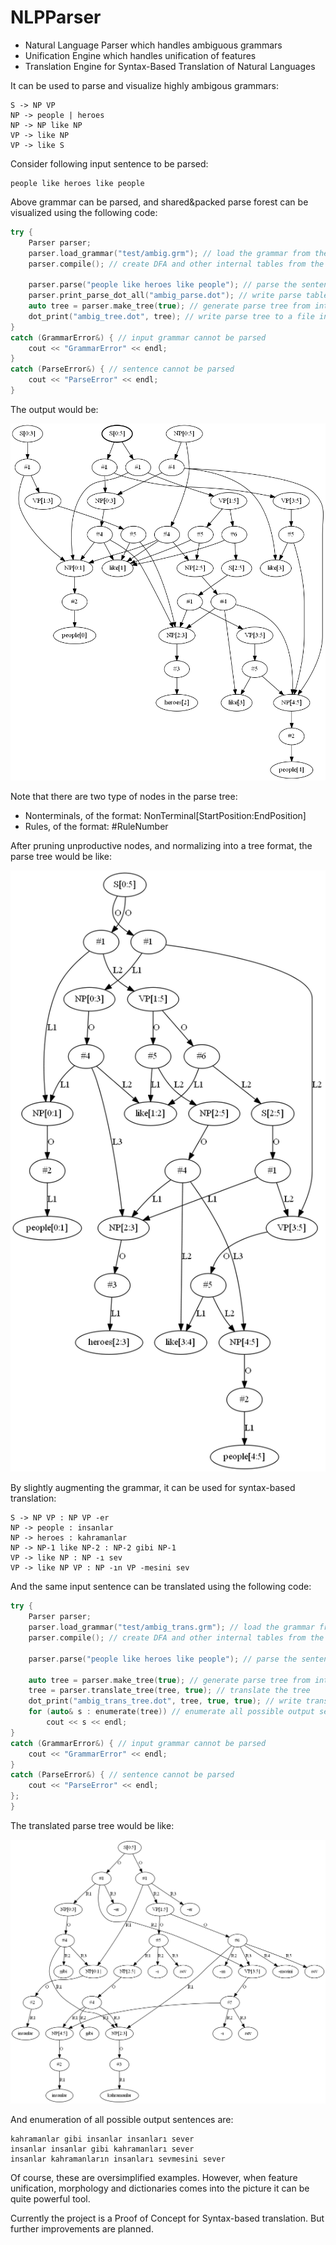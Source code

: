 # NLPParser
* Natural Language Parser which handles ambiguous grammars
* Unification Engine which handles unification of features
* Translation Engine for Syntax-Based Translation of Natural Languages

It can be used to parse and visualize highly ambigous grammars:
```
S -> NP VP
NP -> people | heroes
NP -> NP like NP
VP -> like NP
VP -> like S
```
Consider following input sentence to be parsed:
```
people like heroes like people
```
Above grammar can be parsed, and shared&packed parse forest can be visualized using the following code: 
```cpp
try {
	Parser parser;
	parser.load_grammar("test/ambig.grm"); // load the grammar from the file
	parser.compile(); // create DFA and other internal tables from the grammar

	parser.parse("people like heroes like people"); // parse the sentence
	parser.print_parse_dot_all("ambig_parse.dot"); // write parse tables to a file in a GraphViz format
	auto tree = parser.make_tree(true); // generate parse tree from internal tables
	dot_print("ambig_tree.dot", tree); // write parse tree to a file in a GraphViz format
}
catch (GrammarError&) { // input grammar cannot be parsed
	cout << "GrammarError" << endl;
}
catch (ParseError&) { // sentence cannot be parsed
	cout << "ParseError" << endl;
}
```
The output would be:

![Parse Tree](ambig_parse.png)

Note that there are two type of nodes in the parse tree:
* Nonterminals, of the format: NonTerminal[StartPosition:EndPosition]
* Rules, of the format: #RuleNumber

After pruning unproductive nodes, and normalizing into a tree format, the parse tree would be like:

![Parse Tree](ambig_tree.png)

By slightly augmenting the grammar, it can be used for syntax-based translation:
```
S -> NP VP : NP VP -er
NP -> people : insanlar
NP -> heroes : kahramanlar
NP -> NP-1 like NP-2 : NP-2 gibi NP-1 
VP -> like NP : NP -ı sev
VP -> like NP VP : NP -ın VP -mesini sev
```
And the same input sentence can be translated using the following code:
```cpp
try {
	Parser parser;
	parser.load_grammar("test/ambig_trans.grm"); // load the grammar from the file
	parser.compile(); // create DFA and other internal tables from the grammar

	parser.parse("people like heroes like people"); // parse the sentence

	auto tree = parser.make_tree(true); // generate parse tree from internal tables
	tree = parser.translate_tree(tree, true); // translate the tree
	dot_print("ambig_trans_tree.dot", tree, true, true); // write translated parse tree to a file in a GraphViz format
	for (auto& s : enumerate(tree)) // enumerate all possible output sentences
		cout << s << endl;
}
catch (GrammarError&) { // input grammar cannot be parsed
	cout << "GrammarError" << endl;
}
catch (ParseError&) { // sentence cannot be parsed
	cout << "ParseError" << endl;
};
}
```
The translated parse tree would be like:

![Parse Tree](ambig_trans_tree.png)

And enumeration of all possible output sentences are:
```
kahramanlar gibi insanlar insanları sever
insanlar insanlar gibi kahramanları sever
insanlar kahramanların insanları sevmesini sever
```
Of course, these are oversimplified examples. However, when feature unification, morphology and dictionaries comes into the picture it can be quite powerful tool.

Currently the project is a Proof of Concept for Syntax-based translation. But further improvements are planned.
